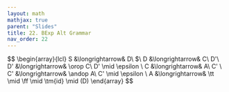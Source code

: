 ```yaml
---
layout: math
mathjax: true
parent: "Slides"
title: 22. BExp Alt Grammar
nav_order: 22
---
```


$$
  \begin{array}{lcl}
    S &\longrightarrow& D\ $\\
    D &\longrightarrow& C\ D'\\
    D' &\longrightarrow& \orop C\ D' \mid \epsilon \\
    C &\longrightarrow& A\ C' \\
    C' &\longrightarrow& \andop A\ C' \mid \epsilon \\
    A &\longrightarrow& \tt \mid \ff \mid \tm{id} \mid (D)
  \end{array}
$$